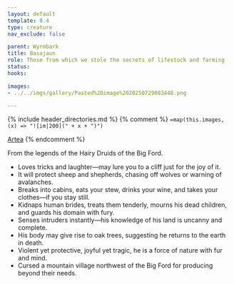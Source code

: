 ```yaml
---
layout: default
template: 0.4
type: creature
nav_exclude: false

parent: Wyrmbark
title: Basajaun
role: Those from which we stole the secrets of lifestock and farming
status: 
hooks:

images: 
- ../../imgs/gallery/Pasted%20image%2020250729083448.png

---
```


{% include header_directories.md %}
{% comment %}
`=map(this.images, (x) => "![im|200](" + x + ")")`

[Artea](Artea.md)
{% endcomment %}

From the legends of the Hairy Druids of the Big Ford.

- Loves tricks and laughter—may lure you to a cliff just for the joy of it.
- It will protect sheep and shepherds, chasing off wolves or warning of avalanches.
- Breaks into cabins, eats your stew, drinks your wine, and takes your clothes—if you stay still.
- Kidnaps human brides, treats them tenderly, mourns his dead children, and guards his domain with fury.
- Senses intruders instantly—his knowledge of his land is uncanny and complete.
- His body may give rise to oak trees, suggesting he returns to the earth in death.
- Violent yet protective, joyful yet tragic, he is a force of nature with fur and mind.
- Cursed a mountain village northwest of the Big Ford for producing beyond their needs.
